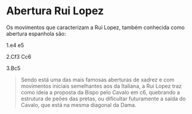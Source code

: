 # Abertura Rui Lopez

Os movimentos que caracterizam a Rui Lopez, também conhecida como abertura espanhola são:

1.e4 e5

2.Cf3 Cc6

3.Bc5



> Sendo está uma das mais famosas aberturas de xadrez e com movimentos iniciais semelhantes aos da Italiana, a Rui Lopez traz como ideia a proposta da Bispo pelo Cavalo em c6, quebrando a estrutura de peões das pretas, ou dificultar futuramente a saída do Cavalo, que está na mesma diagonal da Dama.
